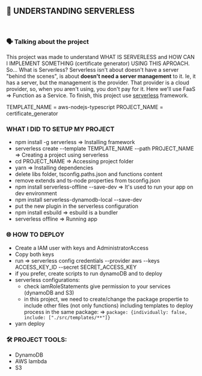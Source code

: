 🧩 UNDERSTANDING SERVERLESS
<br/>
---

<br/>

### 🗣 Talking about the project
This project was made to understand WHAT IS SERVERLESS and HOW CAN I IMPLEMENT SOMETHING (certificate generator) USING THIS APROACH.
So... What is Serverless? Serverless isn't about doesn't have a server "behind the scenes", is about **doesn't need
a server management** to it. Ie, it has a server, but the management is the provider. That provider is a cloud provider,
so, when you aren't using, you don't pay for it. Here we'll use FaaS => Function as a Service. To finish, this project use
<a href="www.serverless.com">serverless</a> framework.

TEMPLATE_NAME = aws-nodejs-typescript
PROJECT_NAME  = certificate_generator 

### WHAT I DID TO SETUP MY PROJECT
- npm install -g serverless                                         => Installing framework
- serverless create --template TEMPLATE_NAME --path PROJECT_NAME    => Creating a project using serverless
- cd PROJECT_NAME                                                   => Accessing project folder
- yarn                                                              => Installing dependencies
- delete libs folder, tsconfig.paths.json and functions content
- remove extends and ts-node properties from tsconfig.json
- npm install serverless-offline --save-dev                         => It's used to run your app on dev environment
- npm install serverless-dynamodb-local --save-dev
- put the new plugin in the serverless configuration
- npm install esbuild                                               => esbuild is a bundler
- serverless offline                                                => Running app


### 🌐 HOW TO DEPLOY
- Create a IAM user with keys and AdministratorAccess
- Copy both keys
- run => serverless config credentials --provider aws --keys ACCESS_KEY_ID --secret SECRET_ACCESS_KEY
- if you prefer, create scripts to run dynamoDB and to deploy
- serverless configurations:
  - check iamRoleStatements give permission to your services (dynamoDB and S3)
  - in this project, we need to create/change the package propertie to include other files (not only functions)
  including templates to deploy process in the same package:
  => `package: {individually: false, include: ["./src/templates/**"]}`
- yarn deploy

### 🛠 PROJECT TOOLS:
- DynamoDB
- AWS lambda
- S3
